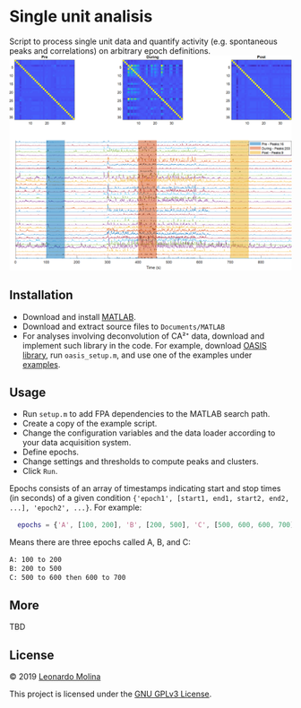 # Single unit analisis
Script to process single unit data and quantify activity (e.g. spontaneous peaks and correlations) on arbitrary epoch definitions.
![MSA example](etc/example.png)

## Installation
- Download and install [MATLAB][MATLAB].
- Download and extract source files to `Documents/MATLAB`
- For analyses involving deconvolution of CA²⁺ data, download and implement such library in the code. For example, download [OASIS library](https://github.com/zhoupc/OASIS_matlab), run `oasis_setup.m`, and use one of the examples under [examples](examples).

## Usage
- Run `setup.m` to add FPA dependencies to the MATLAB search path.
- Create a copy of the example script.
- Change the configuration variables and the data loader according to your data acquisition system.
- Define epochs.
- Change settings and thresholds to compute peaks and clusters.
- Click `Run`.

Epochs consists of an array of timestamps indicating start and stop times (in seconds) of a given condition `{'epoch1', [start1, end1, start2, end2, ...], 'epoch2', ...}`. For example:
```MATLAB
  epochs = {'A', [100, 200], 'B', [200, 500], 'C', [500, 600, 600, 700]};
```
Means there are three epochs called A, B, and C:
```
A: 100 to 200
B: 200 to 500
C: 500 to 600 then 600 to 700
```

## More
TBD

## License
© 2019 [Leonardo Molina][Leonardo Molina]

This project is licensed under the [GNU GPLv3 License][License].

[Leonardo Molina]: https://github.com/leomol
[MATLAB]: https://www.mathworks.com/downloads/
[License]: LICENSE.md